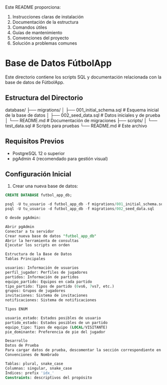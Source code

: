 
Este README proporciona:
1. Instrucciones claras de instalación
2. Documentación de la estructura
3. Comandos útiles
4. Guías de mantenimiento
5. Convenciones del proyecto
6. Solución a problemas comunes


# Base de Datos FútbolApp

Este directorio contiene los scripts SQL y documentación relacionada con la base de datos de FútbolApp.

## Estructura del Directorio
database/
├── migrations/
│   ├── 001_initial_schema.sql       # Esquema inicial de la base de datos
│   ├── 002_seed_data.sql           # Datos iniciales y de prueba
│   └── README.md                    # Documentación de migraciones
├── scripts/
│   └── test_data.sql               # Scripts para pruebas
└── README.md                        # Este archivo

## Requisitos Previos

- PostgreSQL 12 o superior
- pgAdmin 4 (recomendado para gestión visual)

## Configuración Inicial

1. Crear una nueva base de datos:
```sql
CREATE DATABASE futbol_app_db;

psql -U tu_usuario -d futbol_app_db -f migrations/001_initial_schema.sql
psql -U tu_usuario -d futbol_app_db -f migrations/002_seed_data.sql

O desde pgAdmin:

Abrir pgAdmin
Conectar a tu servidor
Crear nueva base de datos "futbol_app_db"
Abrir la herramienta de consultas
Ejecutar los scripts en orden

Estructura de la Base de Datos
Tablas Principales

usuarios: Información de usuarios
perfil_jugador: Perfiles de jugadores
partidos: Información de partidos
equipo_partido: Equipos en cada partido
tipo_partido: Tipos de partido (6vs6, 7vs7, etc.)
grupos: Grupos de jugadores
invitaciones: Sistema de invitaciones
notificaciones: Sistema de notificaciones

Tipos ENUM

usuario_estado: Estados posibles de usuario
partido_estado: Estados posibles de un partido
equipo_tipo: Tipos de equipo (LOCAL/VISITANTE)
pie_dominante: Preferencia de pie del jugador

Desarrollo
Datos de Prueba
Para cargar datos de prueba, descomentar la sección correspondiente en 002_seed_data.sql
Convenciones de Nombrado

Tablas: plural, snake_case
Columnas: singular, snake_case
Índices: prefix 'idx_'
Constraints: descriptivos del propósito